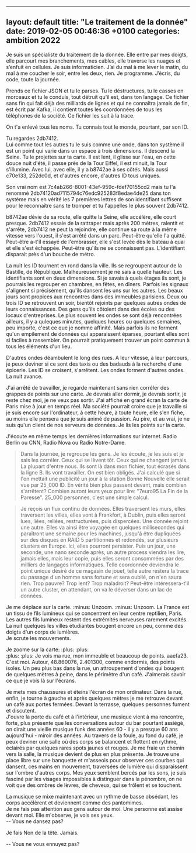 
---
layout: default
title:  "Le traitement de la donnée"
date:   2019-02-05 00:46:36 +0100
categories: ambition 2022 
---

Je suis un spécialiste du traitement de la donnée. Elle entre par mes doigts, elle parcourt mes branchements, mes cables, elle traverse les nuages et s’enfuit en cellules. Je suis informaticien. J’ai du mal à me lever le matin, du mal à me coucher le soir, entre les deux, rien. Je programme. J’écris, du code, toute la journée.

Prends ce fichier JSON et tu le parses. Tu le déstructures, tu le casses en morceaux et tu le conduis, tout détruit qu'il est, dans ton langage. Ce fichier sans fin qui fait déjà des milliards de lignes et qui ne connaîtra jamais de fin, est écrit par Kafka, il contient toutes les coordonnées de tous les téléphones de la société. Ce fichier les suit à la trace.

On t'a enlevé tous les noms. Tu connais tout le monde, pourtant, par son ID. 

Tu regardes 2db7412.  
Lui comme tout les autres tu le suis comme une onde, dans ton système il est un point qui varie dans un espace à trois dimensions. Il descend la Seine. Tu le projettes sur ta carte. Il est lent, il glisse sur l'eau, en cette douce nuit d'été, il passe près de la Tour Eiffel, il est minuit, la Tour s'illumine. Avec lui, avec elle, il y a b8742ae à ses côtés. Mais aussi c70e133, 252dc0d, et d'autres encore, d'autres ID tous uniques.

Son vrai nom est 7c4ab266-8001-43ef-959c-fdef70155cd2 mais tu l'a renommé 2db74120ad7115794c76edc925283f8edae4de25 dans ton système mais en vérité les 7 premières lettres de son identifiant suffisent pour le reconnaître sans te tromper et tu l'appelles le plus souvent 2db7412.  

b8742ae dévie de sa route, elle quitte la Seine, elle accélère, elle court presque. 2db7412 essaie de la rattraper mais après 200 mètres, ralentit et s'arrête, 2db7412 ne peut la rejoindre, elle continue sa route à la même vitesse vers l'ouest, il s'est arrêté dans un parc. Peut-être qu'elle l'a quitté. Peut-être a-t'il essayé de l'embrasser, elle s'est levée dès le bateau à quai et elle s'est échappée. Peut-être qu'ils ne se connaissent pas. L'identifiant disparait près d'un bouche de métro.

La nuit les ID tournent en rond dans la ville. Ils se regroupent autour de la Bastille, de République. Malheureusement je ne sais à quelle hauteur. Les identifiants sont en deux dimensions. Si je savais à quels étages ils sont, je pourrais les regrouper en chambres, en fêtes, en dîners. Parfois les signaux s'alignent si précisément, qu'ils dansent les uns sur les autres. Les beaux jours sont propices aux rencontres dans des immeubles parisiens. Deux ou trois ID se retrouvent un soir, bientôt rejoints par quelques autres ondes de leurs connaissances. Des gens qu'ils côtoient dans des écoles ou des locaux d'entreprises. Le plus souvent les ondes se sont déjà rencontrées ailleurs, il y a quleques minutes, quelques heures ou quelques semaines, peu importe, c'est ce que je nomme affinité. Mais parfois ils ne forment qu'un empilement de données qui apparaissent éparses, pourtant elles sont si faciles à rassembler. On pourrait pratiquement trouver un point commun à tous les éléments d'un lieu.

D'autres ondes déambulent le long des rues. A leur vitesse, à leur parcours, je peux deviner si ce sont des taxis ou des badauds à la recherche d'une épicerie. Les ID se croisent, s'arrêtent. Les ondes forment d'autres ondes. La nuit avance.

J'ai arrêté de travailler, je regarde maintenant sans rien corréler des grappes de points sur une carte. Je devrais aller dormir, je devrais sortir, je reste chez moi, je ne veux pas sortir. J'ai affiché en grand écran la carte de Paris mise à jour en temps réel. Ma société pourrait croire que je travaille si je suis encore sur l'ordinateur, à cette heure, à toute heure, elle s'en fiche, au moins elle pensera que je suis animé de passion. Au pire, et au vrai, je ne suis qu'un client de nos serveurs de données. Je lis les points sur la carte.  

J'écoute en même temps les dernières informations sur internet. Radio Berlin ou CNN, Radio Nova ou Radio Notre-Dame.


> Dans la journée, je regroupe les gens. Je les écoute, je les suis et je sais les corréler. Ceux qui se lèvent tôt. Ceux qui ne changent jamais. La plupart d'entre nous. Ils sont là dans mon fichier, tout écrasés dans la ligne B. Ils vont travailler. On est bien obligés. J'ai calculé que si l'on mettait une publicité un jour à la station Bonne Nouvelle elle serait vue par 25_000 ID. En vérité bien plus passent devant, mais combien s'arrêtent? Combien auront leurs yeux pour lire: "7euro95 La Fin de la Paresse".
> 25_000 personnes, c'est une simple calcul.

> Je reçois un flux continu de données. Elles traversent les murs, elles traversent les villes, elles vont à Frankfort, à Dublin, puis elles seront lues, liées, reliées, restructurées, puis dispercées. Une donnée rejoint une autre. Elles va ainsi être voyagée en quelques millisecondes qui paraîtront une semaine pour les machines, jusqu'à être dupliquées sur des disques en RAID 5 partitionnés et redondés, sur plusieurs clusters en Europe. Ici, elles pourront persister. Puis un jour, une seconde, une nano seconde après, un autre process viendra les lire, jamais elles, mais leur copie, puis elles seront consommées par des milliers de langages informatiques. Telle coordonnée deviendra le point unique désiré de ce magasin de jouet, telle autre restera la trace du passage d'un homme sans fortune et sera oublié, on n'en saura rien. Trop pauvre? Trop lent? Trop maladroit? Peut-être intéressera-t'il un autre cluster, en attendant, on va le déverser dans un lac de données.

Je me déplace sur la carte. :minus: Unzoom. :minus: Unzoom. La France est un tissu de fils lumineux qui se concentrent en leur centre reptilien, Paris. Les autres fils lumineux restent des extrémités nerveuses rarement excités. La nuit quelques les villes étudiantes bougent encore un peu, comme des doigts d'un corps de lumières.  
Je scrute les mouvements.

Je zoome sur la carte: :plus: :plus:  
:plus: :plus:
Je vois ma rue, mon immeuble et beaucoup de points. aaefa23. C'est moi. Autour, 48.860076, 2.401300, comme endormis, des points isolés. Un peu plus bas dans la rue, un attroupement d'ondes qui bougent de quelques mètres à peine, dans le périmètre d'un café. J'aimerais savoir ce que je vois là sur l'écrans.

Je mets mes chaussures et éteins l'écran de mon ordinateur. Dans la rue, enfin, je tourne à gauche et après quelques mètres je me retrouve devant un café aux portes fermées. Devant la terrasse, quelques personnes fument et discutent.  
J'ouvre la porte du café et à l'intérieur, une musique vient à ma rencontre, forte, plus présente que les conversations autour du bar pourtant assiégé, on dirait une vieille musique funk des années 60 - il y a presque 60 ans aujourd'hui - miroir des années. Au travers de la foule, au fond du café, je peux deviner une salle où des corps se balancent et flottent en rythme, éclairés par quelques rares spots jaunes et rouges. Je me fraie un chemin vers la salle, la musique devient de plus en plus présente. Je trouve une place libre sur une banquette et m'asseois pour observer ces courbes qui dansent, ces mains en mouvement, traversées de lumière qui disparaissent sur l'ombre d'autres corps. Mes yeux semblent bercés par les sons, je suis fasciné par les visages impossibles à distinguer dans la pénombre, on ne voit que des ombres de lèvres, de cheveux, qui se frôlent et se touchent. 

La musique se mixe maintenant avec un rythme de basse obsédant, les corps accélèrent et deviennent comme des pantomimes.  
Je ne fais pas attention aux gens autour de moi. Une personne est assise devant moi. Elle m'observe, je vois ses yeux.  
--  Vous ne dansez pas?

Je fais Non de la tête. Jamais.

-- Vous ne vous ennuyez pas?



